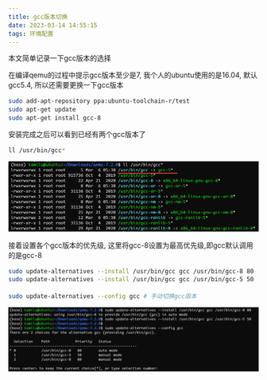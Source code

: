 ```yaml
---
title: gcc版本切换
date: 2023-03-14 14:55:15
tags: 环境配置
---
```


本文简单记录一下gcc版本的选择

在编译qemu的过程中提示gcc版本至少是7, 我个人的ubuntu使用的是16.04, 默认gcc5.4, 所以还需要更换一下gcc版本

```bash
sudo add-apt-repository ppa:ubuntu-toolchain-r/test
sudo apt-get update
sudo apt-get install gcc-8
```

安装完成之后可以看到已经有两个gcc版本了

```bash
ll /usr/bin/gcc*
```

![20230314135223](https://raw.githubusercontent.com/learner-lu/picbed/master/20230314135223.png)

接着设置各个gcc版本的优先级, 这里将gcc-8设置为最高优先级,即gcc默认调用的是gcc-8

```bash
sudo update-alternatives --install /usr/bin/gcc gcc /usr/bin/gcc-8 80
sudo update-alternatives --install /usr/bin/gcc gcc /usr/bin/gcc-5 50

sudo update-alternatives --config gcc # 手动切换gcc版本
```

![20230314135601](https://raw.githubusercontent.com/learner-lu/picbed/master/20230314135601.png)
